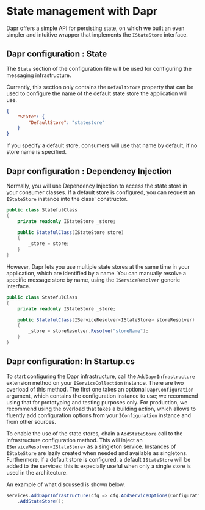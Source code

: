 # State management with Dapr

Dapr offers a simple API for persisting state, on which we built an even simpler and intuitive wrapper that implements the `IStateStore` interface.

## Dapr configuration : State

The `State` section of the configuration file will be used for configuring the messaging infrastructure.

Currently, this section only contains the `DefaultStore` property that can be used to configure the name of the default state store the application will use.

```json
{
    "State": {
        "DefaultStore": "statestore"
    }
}
```

If you specify a default store, consumers will use that name by default, if no store name is specified.

## Dapr configuration : Dependency Injection

Normally, you will use Dependency Injection to access the state store in your consumer classes. If a default store is configured, you can request an `IStateStore` instance into the class' constructor.

```c#
public class StatefulClass
{
    private readonly IStateStore _store;

    public StatefulClass(IStateStore store)
    {
        _store = store;
    }
}
```

However, Dapr lets you use multiple state stores at the same time in your application, which are identified by a name. You can manually resolve a specific message store by name, using the `IServiceResolver` generic interface.

```c#
public class StatefulClass
{
    private readonly IStateStore _store;

    public StatefulClass(IServiceResolver<IStateStore> storeResolver)
    {
        _store = storeResolver.Resolve("storeName");
    }
}
```

## Dapr configuration:  In Startup.cs

To start configuring the Dapr infrastructure, call the `AddDaprInfrastructure` extension method on your `IServiceCollection` instance. There are two overload of this method. The first one takes an optional `DaprConfiguration` argument, which contains the configuration instance to use; we recommend using that for prototyping and testing purposes only. For production, we recommend using the overload that takes a building action, which allows to fluently add configuration options from your `IConfiguration` instance and from other sources.

To enable the use of the state stores, chain a `AddStateStore` call to the infrastructure configuration method. This will inject an `IServiceResolver<IStateStore>` as a singleton service. Instances of `IStateStore` are lazily created when needed and available as singletons. Furthermore, if a default store is configured, a default `IStateStore` will be added to the services: this is expecially useful when only a single store is used in the architecture.

An example of what discussed is shown below.

```c#
services.AddDaprInfrastructure(cfg => cfg.AddServiceOptions(Configuration))
    .AddStateStore();
```
